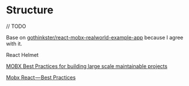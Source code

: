 # Structure

// TODO

Base on [gothinkster/react-mobx-realworld-example-app](https://github.com/gothinkster/react-mobx-realworld-example-app/tree/master/src) because I agree with it.

React Helmet

[MOBX Best Practices for building large scale maintainable projects](https://mobx.js.org/best/store.html)

[Mobx React — Best Practices](https://medium.com/dailyjs/mobx-react-best-practices-17e01cec4140)
